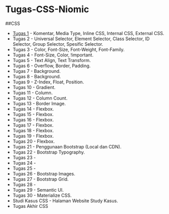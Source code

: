 # Tugas-CSS-Niomic

##CSS
- [Tugas 1](https://www.tutorialcup.com/id/git/membuat-file-readme.htm) - Komentar, Media Type, Inline CSS, Internal CSS, External CSS.
- Tugas 2 - Universal Selector, Element Selector, Class Selector, ID Selector, Group Selector, Spesific Selector.
- Tugas 3 - Color, Font-Size, Font-Weight, Font-Family.
- Tugas 4 - Font-Size, Color, !important.
- Tugas 5 - Text Align, Text Transform.
- Tugas 6 - Overflow, Border, Padding.
- Tugas 7 - Background.
- Tugas 8 - Background.
- Tugas 9 - Z-Index, Float, Position.
- Tugas 10 - Gradient.
- Tugas 11 - Column.
- Tugas 12 - Column Count. 
- Tugas 13 - Border Image. 
- Tugas 14 - Flexbox. 
- Tugas 15 - Flexbox.
- Tugas 16 - Flexbox. 
- Tugas 17 - Flexbox. 
- Tugas 18 - Flexbox. 
- Tugas 19 - Flexbox.
- Tugas 20 - Flexbox. 
- Tugas 21 - Penggunaan Bootstrap (Local dan CDN). 
- Tugas 22 - Bootstrap Typography. 
- Tugas 23 - 
- Tugas 24 -
- Tugas 25 -
- Tugas 26 - Bootstrap Images.
- Tugas 27 - Bootstrap Grid.
- Tugas 28 -
- Tugas 29 - Semantic UI.
- Tugas 30 - Materialize CSS. 
- Studi Kasus CSS - Halaman Website Study Kasus. 
- Tugas Akhir CSS
